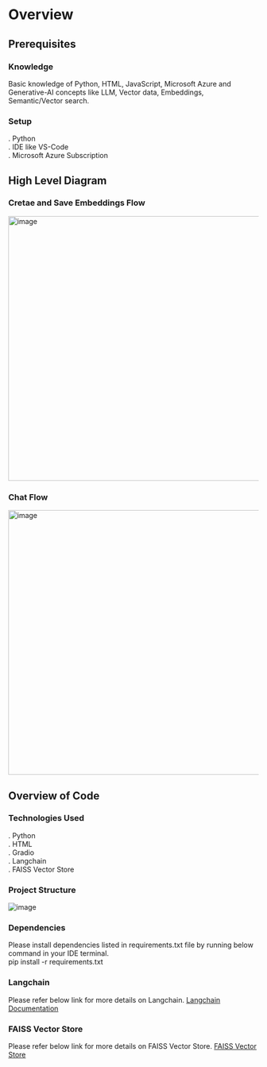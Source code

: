 # Overview

## Prerequisites
### Knowledge
Basic knowledge of Python, HTML, JavaScript, Microsoft Azure and Generative-AI concepts like LLM, Vector data, Embeddings, Semantic/Vector search.

### Setup
. Python  
. IDE like VS-Code  
. Microsoft Azure Subscription  

## High Level Diagram
### Cretae and Save Embeddings Flow
<img width="533" alt="image" src="https://github.com/meetrais/Azure-AI-Search-OpenAI/assets/17907862/294c6754-e2c8-457f-946a-e73b52f981fd">

### Chat Flow
<img width="533" alt="image" src="https://github.com/meetrais/Azure-AI-OpenAI/assets/17907862/df54924b-02a0-4f3f-b951-22aaabffe5c2">

## Overview of Code
### Technologies Used
. Python  
. HTML  
. Gradio  
. Langchain  
. FAISS Vector Store  

### Project Structure
![image](https://github.com/meetrais/Azure-AI-Search-OpenAI/assets/17907862/7235a84f-d727-4fc3-8970-47eeed0548de)

### Dependencies
Please install dependencies listed in requirements.txt file by running below command in your IDE terminal.  
pip install -r requirements.txt

### Langchain
Please refer below link for more details on Langchain.
[Langchain Documentation](https://python.langchain.com/docs/get_started/introduction/)

### FAISS Vector Store
Please refer below link for more details on FAISS Vector Store.
[FAISS Vector Store](https://faiss.ai/index.html)
